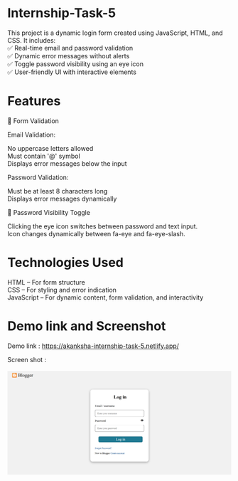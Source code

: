 # Internship-Task-5

This project is a dynamic login form created using JavaScript, HTML, and CSS. It includes:<br>
✅ Real-time email and password validation<br>
✅ Dynamic error messages without alerts<br>
✅ Toggle password visibility using an eye icon<br>
✅ User-friendly UI with interactive elements<br>

# Features
🔹 Form Validation<br>

Email Validation:<br>

No uppercase letters allowed<br>
Must contain '@' symbol<br>
Displays error messages below the input<br>

Password Validation:<br>

Must be at least 8 characters long<br>
Displays error messages dynamically<br>

🔹 Password Visibility Toggle<br>

Clicking the eye icon switches between password and text input.<br>
Icon changes dynamically between fa-eye and fa-eye-slash.<br>


# Technologies Used

HTML – For form structure<br>
CSS – For styling and error indication<br>
JavaScript – For dynamic content, form validation, and interactivity<br>

# Demo link and Screenshot

Demo link : https://akanksha-internship-task-5.netlify.app/<br>

Screen shot : <br><br>![alt text](image.png)
